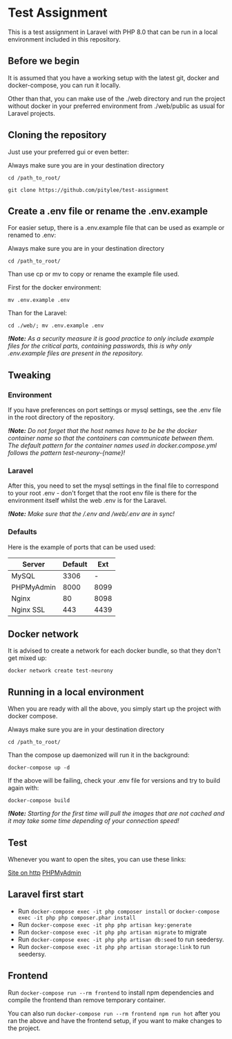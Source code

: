 # Test Assignment

This is a test assignment in Laravel with PHP 8.0 that can be run in a local environment included in this repository.

## Before we begin

It is assumed that you have a working setup with the latest git, docker and docker-compose, you can run it locally.

Other than that, you can make use of the ./web directory and run the project without docker in your preferred environment from ./web/public as usual for Laravel projects.


## Cloning the repository

Just use your preferred gui or even better:

Always make sure you are in your destination directory

`cd /path_to_root/`

`git clone https://github.com/pitylee/test-assignment`

## Create a .env file or rename the .env.example

For easier setup, there is a .env.example file that can be used as example or renamed to .env:

Always make sure you are in your destination directory

`cd /path_to_root/`

Than use cp or mv to copy or rename the example file used.

First for the docker environment: 

`mv .env.example .env`

Than for the Laravel:

`
cd ./web/; mv .env.example .env
`

***!Note:** As a security measure it is good practice to only include example files for the critical parts, containing passwords, this is why only .env.example files are present in the repository.*


## Tweaking

### Environment

If you have preferences on port settings or mysql settings, see the .env file in the root directory of the repository.

***!Note:** Do not forget that the host names have to be be the docker container name so that the containers can communicate between them. The default pattern for the container names used in docker.compose.yml follows the pattern test-neurony-{name}!*


### Laravel

After this, you need to set the mysql settings in the final file to correspond to your root .env - don't forget that the root env file is there for the environment itself whilst the web .env is for the Laravel.


***!Note:** Make sure that the /.env and /web/.env are in sync!*



### Defaults

Here is the example of ports that can be used used:

| Server     | Default  | Ext    |
|------------|----------|--------|
| MySQL      |  3306    | -   |
| PHPMyAdmin |  8000    | 8099   |
| Nginx      |  80      | 8098   |
| Nginx SSL  |  443     | 4439   |

## Docker network

It is advised to create a network for each docker bundle, so that they don't get mixed up:

`docker network create test-neurony`



## Running in a local environment

When you are ready with all the above, you simply start up the project with docker compose.

Always make sure you are in your destination directory

`cd /path_to_root/`

Than the compose up daemonized will run it in the background:

`docker-compose up -d`

If the above will be failing, check your .env file for versions and try to build again with:

`docker-compose build`

***!Note:** Starting for the first time will pull the images that are not cached and it may take some time depending of your connection speed!*

## Test

Whenever you want to open the sites, you can use these links:

[Site on http](http://localhost)
[PHPMyAdmin](http://localhost:8000)

## Laravel first start

- Run `docker-compose exec -it php composer install` or `docker-compose exec -it php php composer.phar install`
- Run `docker-compose exec -it php php artisan key:generate`
- Run `docker-compose exec -it php php artisan migrate` to migrate
- Run `docker-compose exec -it php php artisan db:seed` to run seedersy.
- Run `docker-compose exec -it php php artisan storage:link` to run seedersy.

## Frontend

Run `docker-compose run --rm frontend` to install npm dependencies and compile the frontend than remove temporary container.

You can also run `docker-compose run --rm frontend npm run hot` after you ran the above and have the frontend setup, if you want to make changes to the project.
